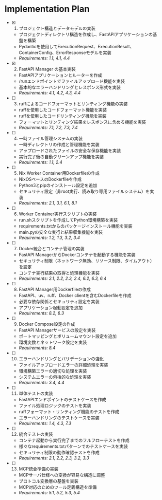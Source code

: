 # Implementation Plan

- [x] 1. プロジェクト構造とデータモデルの実装
  - プロジェクトディレクトリ構造を作成し、FastAPIアプリケーションの基盤を構築
  - Pydanticを使用してExecutionRequest、ExecutionResult、ContainerConfig、ErrorResponseモデルを実装
  - _Requirements: 1.1, 4.1, 4.4_

- [x] 2. FastAPI Manager の基本実装
  - FastAPIアプリケーションとルーターを作成
  - /runエンドポイントでファイルアップロード機能を実装
  - 基本的なエラーハンドリングとレスポンス形式を実装
  - _Requirements: 4.1, 4.2, 4.3, 4.4_

- [ ] 3. ruffによるコードフォーマットとリンティング機能の実装
  - ruffを使用したコードフォーマット機能を実装
  - ruffを使用したコードリンティング機能を実装
  - フォーマットとリンティング結果をレスポンスに含める機能を実装
  - _Requirements: 7.1, 7.2, 7.3, 7.4_

- [ ] 4. 一時ファイル管理システムの実装
  - 一時ディレクトリの作成と管理機能を実装
  - アップロードされたファイルの安全な保存機能を実装
  - 実行完了後の自動クリーンアップ機能を実装
  - _Requirements: 1.1, 2.4_

- [ ] 5. Nix Worker Container用Dockerfileの作成
  - NixOSベースのDockerfileを作成
  - Python3とpipのインストール設定を追加
  - セキュリティ設定（非root実行、読み取り専用ファイルシステム）を実装
  - _Requirements: 2.1, 3.1, 6.1, 8.1_

- [ ] 6. Worker Container実行スクリプトの実装
  - run.shスクリプトを作成してPython環境構築を実装
  - requirements.txtからのパッケージインストール機能を実装
  - main.pyの安全な実行と結果収集機能を実装
  - _Requirements: 1.2, 1.3, 3.2, 3.4_

- [ ] 7. Docker統合とコンテナ管理の実装
  - FastAPI ManagerからDockerコンテナを起動する機能を実装
  - セキュリティ制限（ネットワーク無効、リソース制限、タイムアウト）を設定
  - コンテナ実行結果の取得と処理機能を実装
  - _Requirements: 2.1, 2.2, 2.3, 2.4, 6.2, 6.3, 6.4_

- [ ] 8. FastAPI Manager用Dockerfileの作成
  - FastAPI、uv、ruff、Docker clientを含むDockerfileを作成
  - 必要な依存関係とセキュリティ設定を実装
  - アプリケーション起動設定を追加
  - _Requirements: 8.2, 8.3_

- [ ] 9. Docker Compose設定の作成
  - FastAPI Managerサービスの設定を実装
  - ポートマッピングとボリュームマウント設定を追加
  - 環境変数とネットワーク設定を実装
  - _Requirements: 8.4_

- [ ] 10. エラーハンドリングとバリデーションの強化
  - ファイルアップロードエラーの詳細処理を実装
  - 環境構築エラーの適切な処理を実装
  - システムエラーの包括的な処理を実装
  - _Requirements: 3.4, 4.4_

- [ ] 11. 単体テストの実装
  - FastAPIエンドポイントのテストケースを作成
  - ファイル処理ロジックのテストを実装
  - ruffフォーマット・リンティング機能のテストを作成
  - エラーハンドリングのテストケースを実装
  - _Requirements: 1.4, 4.3, 7.3_

- [ ] 12. 統合テストの実装
  - コンテナ起動から実行完了までのフルフローテストを作成
  - 様々なrequirements.txtパターンでのテストケースを実装
  - セキュリティ制限の動作確認テストを作成
  - _Requirements: 2.1, 2.2, 2.3, 3.2, 3.3_

- [ ] 13. MCP統合準備の実装
  - MCPサーバ仕様への変換が容易な構造に調整
  - プロトコル変換層の基盤を実装
  - MCP対応のためのツール定義構造を準備
  - _Requirements: 5.1, 5.2, 5.3, 5.4_
